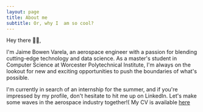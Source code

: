 ```yaml
---
layout: page
title: About me
subtitle: Or, why I  am so cool? 
---
```

Hey there 👋🏻,

I'm Jaime Bowen Varela, an aerospace engineer with a passion for blending cutting-edge technology and data science. As a master's student in Computer Science at Worcester Polytechnical Institute, I'm always on the lookout for new and exciting opportunities to push the boundaries of what's possible.

I'm currently in search of an internship for the summer, and if you're impressed by my profile, don't hesitate to hit me up on LinkedIn. Let's make some waves in the aerospace industry together!( My CV is available [here](assets/pdf/cv.pdf)
